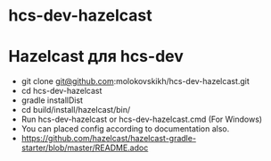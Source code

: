 # hcs-dev-hazelcast
# Hazelcast для hcs-dev
* git clone git@github.com:molokovskikh/hcs-dev-hazelcast.git
* cd hcs-dev-hazelcast
* gradle installDist
* cd build/install/hazelcast/bin/
* Run hcs-dev-hazelcast or hcs-dev-hazelcast.cmd (For Windows)
* You can placed config according to documentation also.
* https://github.com/hazelcast/hazelcast-gradle-starter/blob/master/README.adoc
